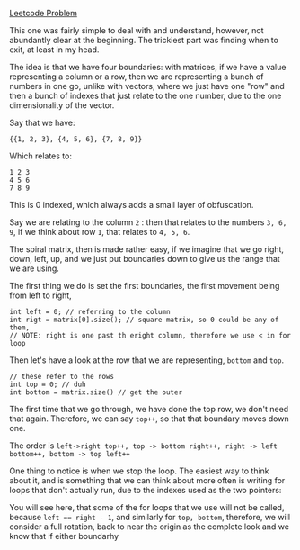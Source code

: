 [Leetcode Problem](https://leetcode.com/problems/spiral-matrix)

This one was fairly simple to deal with and understand, however, not abundantly clear at the beginning.
The trickiest part was finding when to exit, at least in my head. 

The idea is that we have four boundaries: with matrices, if we have a value representing a column or a row, then we are representing a bunch of numbers in one go, unlike with vectors, where we just have one "row" and then a bunch of indexes that just relate to the one number, due to the one dimensionality of the vector. 

Say that we have: 
```
{{1, 2, 3}, {4, 5, 6}, {7, 8, 9}}
```

Which relates to: 
```
1 2 3
4 5 6
7 8 9
```

This is 0 indexed, which always adds a small layer of obfuscation. 

Say we are relating to the column `2` : then that relates to the numbers `3, 6, 9`, if we think about row `1`, that relates to `4, 5, 6`. 

The spiral matrix, then is made rather easy, if we imagine that we go right, down, left, up, and we just put boundaries down to give us the range that we are using. 

The first thing we do is set the first boundaries, the first movement being from left to right, 

```
int left = 0; // referring to the column
int rigt = matrix[0].size(); // square matrix, so 0 could be any of them,
// NOTE: right is one past th eright column, therefore we use < in for loop
```
Then let's have a look at the row that we are representing, `bottom` and `top`. 

```
// these refer to the rows
int top = 0; // duh
int bottom = matrix.size() // get the outer
```

The first time that we go through, we have done the top row, we don't need that again. Therefore, we can say `top++`, so that that boundary moves down one. 

The order is `left->right top++, top -> bottom right++, right -> left bottom++, bottom -> top left++`

One thing to notice is when we stop the loop. 
The easiest way to think about it, and is something that we can think about more often is writing for loops that don't actually run, due to the indexes used as the two pointers: 

You will see here, that some of the for loops that we use will not be called, because `left == right - 1`,  and similarly for `top, bottom`, therefore, we will consider a full rotation, back to near the origin as the complete look and we know that if either boundarhy

